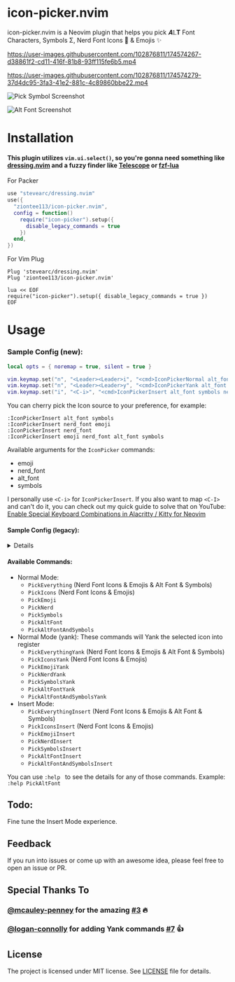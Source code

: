 # icon-picker.nvim

icon-picker.nvim is a Neovim plugin that helps you pick 𝑨𝕃𝚻 Font Characters, Symbols Σ, Nerd Font Icons  & Emojis ✨

https://user-images.githubusercontent.com/102876811/174574267-d38861f2-cd11-416f-81b8-93ff115fe6b5.mp4

https://user-images.githubusercontent.com/102876811/174574279-37d4dc95-3fa3-41e2-881c-4c89860bbe22.mp4

![Pick Symbol Screenshot](https://user-images.githubusercontent.com/102876811/174749829-de1f8ab6-bd5a-4c5e-87db-78c3b5c96d49.png)

![Alt Font Screenshot](https://user-images.githubusercontent.com/102876811/174749842-4802bd94-d517-4e53-942a-53351646f5cc.png)

# Installation

#### This plugin utilizes `vim.ui.select()`, so you're gonna need something like [dressing.nvim](https://github.com/stevearc/dressing.nvim) and a fuzzy finder like [Telescope](https://github.com/nvim-telescope/telescope.nvim) or [fzf-lua](https://github.com/ibhagwan/fzf-lua)

For Packer

```lua
use "stevearc/dressing.nvim"
use({
  "ziontee113/icon-picker.nvim",
  config = function()
    require("icon-picker").setup({
      disable_legacy_commands = true
    })
  end,
})
```

For Vim Plug

```
Plug 'stevearc/dressing.nvim'
Plug 'ziontee113/icon-picker.nvim'

lua << EOF
require("icon-picker").setup({ disable_legacy_commands = true })
EOF
```

# Usage

### Sample Config (new):

```lua
local opts = { noremap = true, silent = true }

vim.keymap.set("n", "<Leader><Leader>i", "<cmd>IconPickerNormal alt_font symbols nerd_font emoji<cr>", opts)
vim.keymap.set("n", "<Leader><Leader>y", "<cmd>IconPickerYank alt_font symbols nerd_font emoji<cr>", opts) --> Yank the selected icon into register
vim.keymap.set("i", "<C-i>", "<cmd>IconPickerInsert alt_font symbols nerd_font emoji<cr>", opts)
```

You can cherry pick the Icon source to your preference, for example:

```
:IconPickerInsert alt_font symbols
:IconPickerInsert nerd_font emoji
:IconPickerInsert nerd_font
:IconPickerInsert emoji nerd_font alt_font symbols
```

Available arguments for the `IconPicker` commands:

- emoji
- nerd_font
- alt_font
- symbols

I personally use `<C-i>` for `IconPickerInsert`. If you also want to map `<C-I>` and can't do it, you can check out my quick guide to solve that on YouTube: [Enable Special Keyboard Combinations in Alacritty / Kitty for Neovim](https://www.youtube.com/watch?v=lHBD6pdJ-Ng)

#### Sample Config (legacy):

<details>

```lua
local opts = { noremap = true, silent = true }

vim.keymap.set("n", "<Leader><Leader>i", "<cmd>PickEverything<cr>", opts)
vim.keymap.set("n", "<Leader><Leader>y", "<cmd>PickEverythingYank<cr>", opts) --> Yank the selected icon into register
vim.keymap.set("i", "<C-i>", "<cmd>PickEverythingInsert<cr>", opts)
```

</details>

#### Available Commands:

- Normal Mode:
  - `PickEverything` (Nerd Font Icons & Emojis & Alt Font & Symbols)
  - `PickIcons` (Nerd Font Icons & Emojis)
  - `PickEmoji`
  - `PickNerd`
  - `PickSymbols`
  - `PickAltFont`
  - `PickAltFontAndSymbols`
- Normal Mode (yank):
  These commands will Yank the selected icon into register
  - `PickEverythingYank` (Nerd Font Icons & Emojis & Alt Font & Symbols)
  - `PickIconsYank` (Nerd Font Icons & Emojis)
  - `PickEmojiYank`
  - `PickNerdYank`
  - `PickSymbolsYank`
  - `PickAltFontYank`
  - `PickAltFontAndSymbolsYank`
- Insert Mode:
  - `PickEverythingInsert` (Nerd Font Icons & Emojis & Alt Font & Symbols)
  - `PickIconsInsert` (Nerd Font Icons & Emojis)
  - `PickEmojiInsert`
  - `PickNerdInsert`
  - `PickSymbolsInsert`
  - `PickAltFontInsert`
  - `PickAltFontAndSymbolsInsert`

You can use `:help ` to see the details for any of those commands.
Example: `:help PickAltFont`

## Todo:

Fine tune the Insert Mode experience.

## Feedback

If you run into issues or come up with an awesome idea, please feel free to open an issue or PR.

## Special Thanks To

### [@mcauley-penney](https://github.com/mcauley-penney) for the amazing [#3](https://github.com/ziontee113/icon-picker.nvim/pull/3) :fire:

### [@logan-connolly](https://github.com/logan-connolly) for adding Yank commands [#7](https://github.com/ziontee113/icon-picker.nvim/pull/7) :thumbsup:

## License

The project is licensed under MIT license. See [LICENSE](./LICENSE) file for details.
